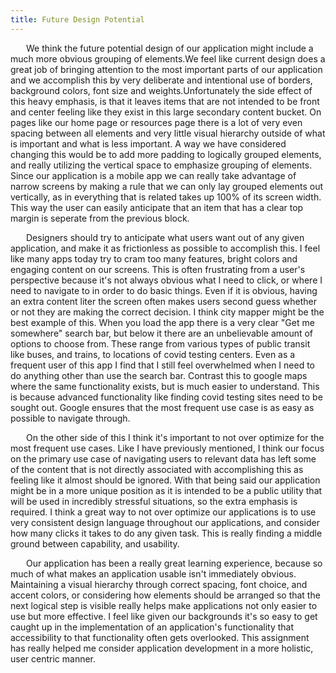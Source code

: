 ```yaml
---
title: Future Design Potential
---
```

<div>
    <p style="text-indent: 25px;">
    We think the future potential design of our application might include a much more obvious grouping of elements.We feel like current design does a great job of bringing attention to the most important parts of our application and we accomplish this by very deliberate and intentional use of borders, background colors, font size and weights.Unfortunately the side effect of this heavy emphasis, is that it leaves items that are not intended to be front and center feeling like they exist in this large secondary content bucket. On pages like our home page or resources page there is a lot of very even spacing between all elements and very little visual hierarchy outside of what is important and what is less important. A way we have considered  changing this would be to add more padding to logically grouped elements, and really utilizing the vertical space to emphasize grouping of elements. Since our application is a mobile app we can really take advantage of narrow screens by making a rule that we can only lay grouped elements out vertically, as in everything that is related takes up 100% of its screen width. This way the user can easily anticipate that an item that has a clear top margin is seperate from the previous block.
    </p>
    <p style="text-indent: 25px;">
	Designers should try to anticipate what users want out of any given application, and make it as frictionless as possible to accomplish this. I feel like many apps today try to cram too many features, bright colors and engaging content on our screens. This is often frustrating from a user's perspective because it's not always obvious what I need to click, or where I need to navigate to in order to do basic things. Even if it is obvious, having an extra content liter the screen often makes users second guess whether or not they are making the correct decision. I think city mapper might be the best example of this. When you load the app there is a very clear "Get me somewhere" search bar, but below it there are an unbelievable amount of options to choose from. These range from various types of public transit like buses, and trains, to locations of covid testing centers. Even as a frequent user of this app I find that I still feel overwhelmed when I need to do anything other than use the search bar. Contrast this to google maps where the same functionality exists, but is much easier to understand. This is because advanced functionality like finding covid testing sites need to be sought out. Google ensures that the most frequent use case is as easy as possible to navigate through.
    </p>
    <p style="text-indent: 25px;">
	On the other side of this I think it's important to not over optimize for the most frequent use cases. Like I have previously mentioned, I think our focus on the primary use case of navigating users to relevant data has left some of the content that is not directly associated with accomplishing this as feeling like it almost should be ignored. With that being said our application might be in a more unique position as it is intended to be a public utility that will be used in incredibly stressful situations, so the extra emphasis is required. I think a great way to not over optimize our applications is to use very consistent design language throughout our applications, and consider how many clicks it takes to do any given task. This is really finding a middle ground between capability, and usability.
    </p>
    <p style="text-indent: 25px;">
	Our application has been a really great learning experience, because so much of what makes an application usable isn't immediately obvious. Maintaining a visual hierarchy through correct spacing, font choice, and accent colors, or considering how elements should be arranged so that the next logical step is visible really helps make applications not only easier to use but more effective. I feel like given our backgrounds it's so easy to get caught up in the implementation of an application's functionality that accessibility to that functionality often gets overlooked. This  assignment has really helped me consider application development in a more holistic, user centric manner.
    </p>
</div>
